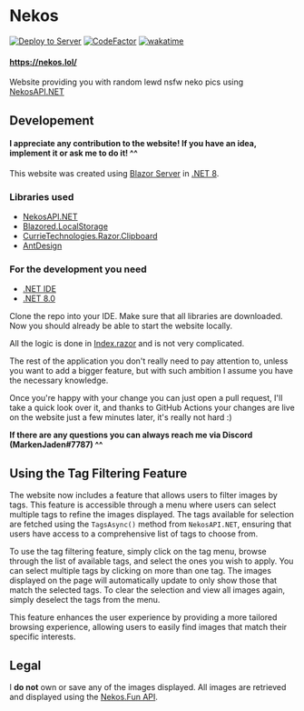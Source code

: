 # Nekos
[![Deploy to Server](https://github.com/MarkenJaden/Nekos/actions/workflows/deploy.yml/badge.svg)](https://github.com/MarkenJaden/Nekos/actions/workflows/deploy.yml)
[![CodeFactor](https://www.codefactor.io/repository/github/markenjaden/nekos.lol/badge)](https://www.codefactor.io/repository/github/markenjaden/nekos.lol)
[![wakatime](https://wakatime.com/badge/user/17f322c9-222a-48b4-9e15-983c41f7aed4/project/d3a3b200-4514-4fa7-a958-9f5914af1406.svg)](https://wakatime.com/badge/user/17f322c9-222a-48b4-9e15-983c41f7aed4/project/d3a3b200-4514-4fa7-a958-9f5914af1406)

#### https://nekos.lol/
Website providing you with random lewd nsfw neko pics using [NekosAPI.NET](https://github.com/MarkenJaden/NekosAPI.NET)

## Developement

#### I appreciate any contribution to the website! If you have an idea, implement it or ask me to do it! ^^

This website was created using [Blazor Server](https://dotnet.microsoft.com/en-us/apps/aspnet/web-apps/blazor) in [.NET 8](https://dotnet.microsoft.com/en-us/download/dotnet/8.0).

### Libraries used
* [NekosAPI.NET](https://github.com/MarkenJaden/NekosAPI.NET)
* [Blazored.LocalStorage](https://github.com/Blazored/LocalStorage)
* [CurrieTechnologies.Razor.Clipboard](https://github.com/Basaingeal/Razor.Clipboard)
* [AntDesign](https://github.com/ant-design-blazor/ant-design-blazor)

### For the development you need
* [.NET IDE](https://dotnet.microsoft.com/en-us/platform/tools)
* [.NET 8.0](https://dotnet.microsoft.com/en-us/download/dotnet/6.0)

Clone the repo into your IDE. Make sure that all libraries are downloaded. Now you should already be able to start the website locally.

All the logic is done in [Index.razor](https://github.com/MarkenJaden/Nekos/blob/master/Nekos/Pages/Index.razor) and is not very complicated.

The rest of the application you don't really need to pay attention to, unless you want to add a bigger feature, but with such ambition I assume you have the necessary knowledge.

Once you're happy with your change you can just open a pull request, I'll take a quick look over it, and thanks to GitHub Actions your changes are live on the website just a few minutes later, it's really not hard :)

**If there are any questions you can always reach me via Discord (MarkenJaden#7787) ^^**

## Using the Tag Filtering Feature

The website now includes a feature that allows users to filter images by tags. This feature is accessible through a menu where users can select multiple tags to refine the images displayed. The tags available for selection are fetched using the `TagsAsync()` method from `NekosAPI.NET`, ensuring that users have access to a comprehensive list of tags to choose from.

To use the tag filtering feature, simply click on the tag menu, browse through the list of available tags, and select the ones you wish to apply. You can select multiple tags by clicking on more than one tag. The images displayed on the page will automatically update to only show those that match the selected tags. To clear the selection and view all images again, simply deselect the tags from the menu.

This feature enhances the user experience by providing a more tailored browsing experience, allowing users to easily find images that match their specific interests.

## Legal

I **do not** own or save any of the images displayed. All images are retrieved and displayed using the [Nekos.Fun API](https://nekos.fun/).
